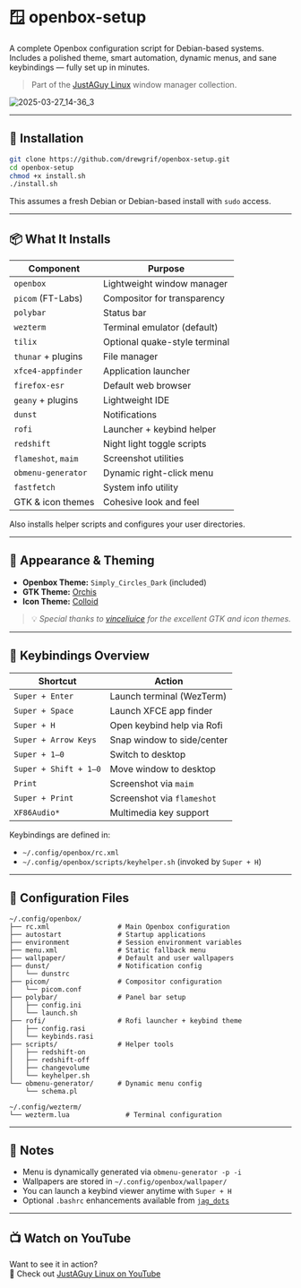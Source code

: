 # 🪟 openbox-setup

A complete Openbox configuration script for Debian-based systems.  
Includes a polished theme, smart automation, dynamic menus, and sane keybindings — fully set up in minutes.

> Part of the [JustAGuy Linux](https://github.com/drewgrif) window manager collection.

![2025-03-27_14-36_3](https://github.com/user-attachments/assets/7c5a4f82-3ec8-48e2-aab6-924d5f41b261)

---

## 🚀 Installation

```bash
git clone https://github.com/drewgrif/openbox-setup.git
cd openbox-setup
chmod +x install.sh
./install.sh
```

This assumes a fresh Debian or Debian-based install with `sudo` access.

---

## 📦 What It Installs

| Component             | Purpose                           |
|------------------------|-----------------------------------|
| `openbox`              | Lightweight window manager        |
| `picom` (FT-Labs)      | Compositor for transparency       |
| `polybar`              | Status bar                        |
| `wezterm`              | Terminal emulator (default)       |
| `tilix`                | Optional quake-style terminal     |
| `thunar` + plugins     | File manager                      |
| `xfce4-appfinder`      | Application launcher              |
| `firefox-esr`          | Default web browser               |
| `geany` + plugins      | Lightweight IDE                   |
| `dunst`                | Notifications                     |
| `rofi`                 | Launcher + keybind helper         |
| `redshift`             | Night light toggle scripts        |
| `flameshot`, `maim`    | Screenshot utilities              |
| `obmenu-generator`     | Dynamic right-click menu          |
| `fastfetch`            | System info utility               |
| GTK & icon themes      | Cohesive look and feel            |

Also installs helper scripts and configures your user directories.

---

## 🎨 Appearance & Theming

- **Openbox Theme:** `Simply_Circles_Dark` (included)
- **GTK Theme:** [Orchis](https://github.com/vinceliuice/Orchis-theme)
- **Icon Theme:** [Colloid](https://github.com/vinceliuice/Colloid-icon-theme)

> 💡 _Special thanks to [vinceliuice](https://github.com/vinceliuice) for the excellent GTK and icon themes._

---

## 🔑 Keybindings Overview

| Shortcut               | Action                                |
|------------------------|----------------------------------------|
| `Super + Enter`        | Launch terminal (WezTerm)             |
| `Super + Space`        | Launch XFCE app finder                |
| `Super + H`            | Open keybind help via Rofi            |
| `Super + Arrow Keys`   | Snap window to side/center            |
| `Super + 1–0`          | Switch to desktop                     |
| `Super + Shift + 1–0`  | Move window to desktop                |
| `Print`                | Screenshot via `maim`                 |
| `Super + Print`        | Screenshot via `flameshot`            |
| `XF86Audio*`           | Multimedia key support                |

Keybindings are defined in:

- `~/.config/openbox/rc.xml`
- `~/.config/openbox/scripts/keyhelper.sh` (invoked by `Super + H`)

---

## 📂 Configuration Files

```
~/.config/openbox/
├── rc.xml                 # Main Openbox configuration
├── autostart              # Startup applications
├── environment            # Session environment variables
├── menu.xml               # Static fallback menu
├── wallpaper/             # Default and user wallpapers
├── dunst/                 # Notification config
│   └── dunstrc
├── picom/                 # Compositor configuration
│   └── picom.conf
├── polybar/               # Panel bar setup
│   ├── config.ini
│   └── launch.sh
├── rofi/                  # Rofi launcher + keybind theme
│   ├── config.rasi
│   └── keybinds.rasi
├── scripts/               # Helper tools
│   ├── redshift-on
│   ├── redshift-off
│   ├── changevolume
│   └── keyhelper.sh
└── obmenu-generator/      # Dynamic menu config
    └── schema.pl
    
~/.config/wezterm/
└── wezterm.lua              # Terminal configuration
```

---

## 🧠 Notes

- Menu is dynamically generated via `obmenu-generator -p -i`
- Wallpapers are stored in `~/.config/openbox/wallpaper/`
- You can launch a keybind viewer anytime with `Super + H`
- Optional `.bashrc` enhancements available from [`jag_dots`](https://github.com/drewgrif/jag_dots)

---

## 📺 Watch on YouTube

Want to see it in action?  
🎥 Check out [JustAGuy Linux on YouTube](https://www.youtube.com/@JustAGuyLinux)
